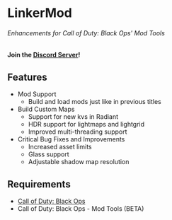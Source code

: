 # LinkerMod
###### Enhancements for Call of Duty: Black Ops' Mod Tools
#### Join the [Discord Server](https://discord.gg/nukNNsP)!

## Features
- Mod Support
    - Build and load mods just like in previous titles
-  Build Custom Maps
    - Support for new kvs in Radiant
    - HDR support for lightmaps and lightgrid
    - Improved multi-threading support
- Critical Bug Fixes and Improvements
    - Increased asset limits
    - Glass support
    - Adjustable shadow map resolution

## Requirements
- [Call of Duty: Black Ops](http://store.steampowered.com/app/42700/)
- Call of Duty: Black Ops - Mod Tools (BETA)
